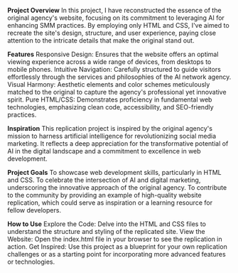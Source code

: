 **Project Overview**
In this project, I have reconstructed the essence of the original agency's website, focusing on its commitment to leveraging AI for enhancing SMM practices. By employing only HTML and CSS, I've aimed to recreate the site's design, structure, and user experience, paying close attention to the intricate details that make the original stand out.

**Features**
Responsive Design: Ensures that the website offers an optimal viewing experience across a wide range of devices, from desktops to mobile phones.
Intuitive Navigation: Carefully structured to guide visitors effortlessly through the services and philosophies of the AI network agency.
Visual Harmony: Aesthetic elements and color schemes meticulously matched to the original to capture the agency's professional yet innovative spirit.
Pure HTML/CSS: Demonstrates proficiency in fundamental web technologies, emphasizing clean code, accessibility, and SEO-friendly practices.

**Inspiration**
This replication project is inspired by the original agency's mission to harness artificial intelligence for revolutionizing social media marketing. It reflects a deep appreciation for the transformative potential of AI in the digital landscape and a commitment to excellence in web development.

**Project Goals**
To showcase web development skills, particularly in HTML and CSS.
To celebrate the intersection of AI and digital marketing, underscoring the innovative approach of the original agency.
To contribute to the community by providing an example of high-quality website replication, which could serve as inspiration or a learning resource for fellow developers.

**How to Use**
Explore the Code: Delve into the HTML and CSS files to understand the structure and styling of the replicated site.
View the Website: Open the index.html file in your browser to see the replication in action.
Get Inspired: Use this project as a blueprint for your own replication challenges or as a starting point for incorporating more advanced features or technologies.
